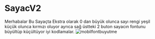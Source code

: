 # SayacV2
Merhabalar Bu Sayaçta Ekstra olarak 0 dan büyük olunca sayı rengi yeşil küçük olunca kırmızı oluyor ayrıca sağ üstteki 2 buton sayacın fontunu büyültüp küçültüyor iyi kodlamalar.
![mobilfontbuyutme](https://user-images.githubusercontent.com/127442030/231241825-f50904bd-ad07-4733-82d8-c7ef264bcae3.png)

